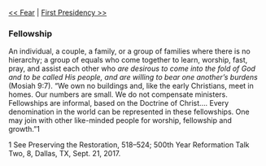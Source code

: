 [<< Fear](Fear.md)  |  [First Presidency >>](First%20Presidency.md)

### Fellowship
An individual, a couple, a family, or a group of families where there is no hierarchy; a group of equals who come together to learn, worship, fast, pray, and assist each other who *are desirous to come into the fold of God and to be called His people, and are willing to bear one another’s burdens* (Mosiah 9:7). “We own no buildings and, like the early Christians, meet in homes. Our numbers are small. We do not compensate ministers. Fellowships are informal, based on the Doctrine of Christ…. Every denomination in the world can be represented in these fellowships. One may join with other like-minded people for worship, fellowship and growth.”1



1 See Preserving the Restoration, 518–524; 500th Year Reformation Talk Two, 8, Dallas, TX, Sept. 21, 2017.